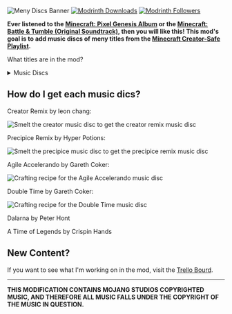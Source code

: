 ![Meny Discs Banner](https://cdn.modrinth.com/data/cached_images/bdd86cd297cd305adaf93050488e2e01a219f647.png)
[![Modrinth Downloads](https://img.shields.io/modrinth/dt/oGJVu75Z?style=plastic&label=Modrinth%20Downloads&color=04cc4c)](https://modrinth.com/mod/meny-discs/versions)
[![Modrinth Followers](https://img.shields.io/modrinth/followers/oGJVu75Z?style=plastic&label=Modrinth%20Followers&color=ff8496)](https://modrinth.com/mod/meny-discs)

**Ever listened to the [Minecraft: Pixel Genesis Album](https://open.spotify.com/album/3pv30z3VATTE260rWIhWdE?si=HIbUAmlITFe-LYuEuIgrRg) or the [Minecraft: Battle & Tumble (Original Soundtrack)](https://open.spotify.com/album/17T3bbZXPaGaKKQfDPTDhc?si=EOm1SfTdRreiqQaGFMDItA), then you will like this! This mod's goal is to add music discs of meny titles from the [Minecraft Creator-Safe Playlist](https://open.spotify.com/playlist/5T4KWhz9Q8r98skQBimtlH?si=0f8c11e5214b46fc).**

What titles are in the mod?

<details>
<summary>Music Discs</summary>

[Creator Remix by leon chang](https://open.spotify.com/track/2HLpPvix8g93bdCS4YTd4h?si=c350821ce2894b52)

[Precipice Remix by Hyper Potions](https://open.spotify.com/track/5YugJI5LNGyWfp72ezwLUY?si=84eebf0f252e4891)

[Agile Accelerando by Gareth Coker](https://open.spotify.com/track/7wcKrpOzIZ7rI3wkn1Vxyq?si=c4be23b3e1264243)

[Double Time by Gareth Coker](https://open.spotify.com/track/4Hbh0oYptAz35Qqo8SDScJ?si=5b393d7bcf2f4a86)

[Dalarna by Peter Hont](https://open.spotify.com/track/58ZLhxCjVDRruqfqiQWjad?si=ea4d386dd4504cd6)

[A Time of Legends by Crispin Hands](https://open.spotify.com/track/779AAj3CIPLV5ruM17XV6u?si=aa91a929543f48ee)

</details>

## How do I get each music dics?

Creator Remix by leon chang:

![Smelt the creator music disc to get the creator remix music disc](https://cdn.modrinth.com/data/cached_images/2bb41e04da7a53a73fb741ebbfa741d8e9279d3c.png)

Precipice Remix by Hyper Potions:

![Smelt the precipice music disc to get the precipice remix music disc](https://cdn.modrinth.com/data/cached_images/18eafc44d981ee2f76d813c1e00eb34f9e472efe.png)

Agile Accelerando by Gareth Coker:

![Crafting recipe for the Agile Accelerando music disc](https://cdn.modrinth.com/data/cached_images/828df716424a7b7e7fd634a5220f1c8dd03ab35d.png)

Double Time by Gareth Coker:

![Crafting recipe for the Double Time music disc](https://cdn.modrinth.com/data/cached_images/8dbd96b2ad82bf57cf2dea812c61a72f3a698b30.png)

Dalarna by Peter Hont

A Time of Legends by Crispin Hands

## New Content?

If you want to see what I'm working on in the mod, visit the [Trello Bourd](https://trello.com/b/LG85RWRT).

---

**THIS MODIFICATION CONTAINS MOJANG STUDIOS COPYRIGHTED MUSIC, AND THEREFORE ALL MUSIC FALLS UNDER THE COPYRIGHT OF THE MUSIC IN QUESTION.**

